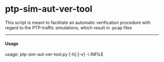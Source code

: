 # ptp-sim-aut-ver-tool

This script is meant to facilitate an automatic verification procedure with regard to the PTP-traffic simulations, which result in .pcap files

---

#### Usage

usage: ptp-sim-aut-ver-tool.py [-h] [-v] -i INFILE